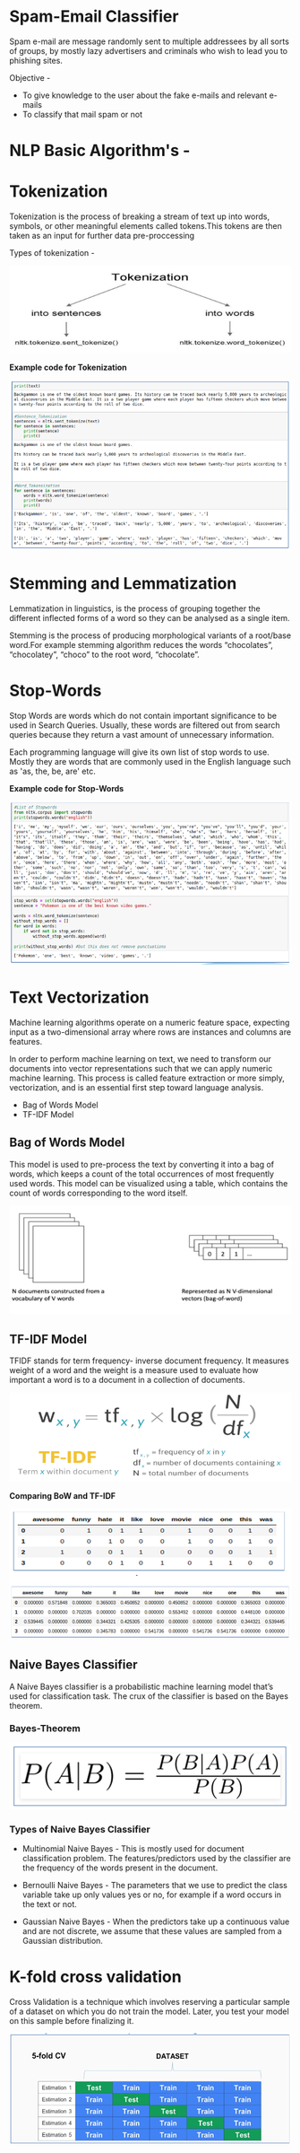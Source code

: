 # Spam-Email Classifier 

Spam e-mail are message randomly sent to multiple addressees by all sorts of groups, by mostly lazy advertisers and criminals who wish to lead you to phishing sites.

Objective -
* To give knowledge to the user about the fake e-mails and relevant e-mails
* To classify that mail spam or not

# NLP Basic Algorithm's - 

# Tokenization # 

Tokenization is the process of breaking a stream of text up into words, symbols, or other meaningful elements called tokens.This tokens are then taken as an input for further data pre-proccessing

Types of tokenization - 

![](Images/tokenization.PNG)

**Example code for Tokenization**

![](Images/token.PNG)

# Stemming and Lemmatization # 

Lemmatization in linguistics, is the process of grouping together the different inflected forms of a word so they can be analysed as a single item.

Stemming is the process of producing morphological variants of a root/base word.For example stemming algorithm reduces the words “chocolates”, “chocolatey”, “choco” to the root word, “chocolate”.

# Stop-Words #

Stop Words are words which do not contain important significance to be used in Search Queries. Usually, these words are filtered out from search queries because they return a vast amount of unnecessary information. 

Each programming language will give its own list of stop words to use. Mostly they are words that are commonly used in the English language such as 'as, the, be, are' etc.

**Example code for Stop-Words**

![](Images/stopwords.PNG)

# Text Vectorization #

Machine learning algorithms operate on a numeric feature space, expecting input as a two-dimensional array where rows are instances and columns are features. 

In order to perform machine learning on text, we need to transform our documents into vector representations such that we can apply numeric machine learning. This process is called feature extraction or more simply, vectorization, and is an essential first step toward language analysis.

* Bag of Words Model 
* TF-IDF Model 

## Bag of Words Model ##

This model is used to pre-process the text by converting it into a bag of words, which keeps a count of the total occurrences of most frequently used words.
This model can be visualized using a table, which contains the count of words corresponding to the word itself.

![](Images/BOW.PNG)

## TF-IDF Model ##

TFIDF stands for term frequency- inverse document frequency.
It measures weight of a word and the weight is a measure used to evaluate how important a word is to a document in a collection of documents.

![](Images/tfidf.PNG)

**Comparing BoW and TF-IDF**

![](Images/bow_tfidf.PNG)

## Naive Bayes Classifier ##

A Naive Bayes classifier is a probabilistic machine learning model that’s used for classification task. The crux of the classifier is based on the Bayes theorem.
### Bayes-Theorem ### 
![](Images/bayes.PNG)

### Types of Naive Bayes Classifier ###
* Multinomial Naive Bayes -
This is mostly used for document classification problem. The features/predictors used by the classifier are the frequency of the words present in the document. 

* Bernoulli Naive Bayes - 
The parameters that we use to predict the class variable take up only values yes or no, for example if a word occurs in the text or not.

* Gaussian Naive Bayes - When the predictors take up a continuous value and are not discrete, we assume that these values are sampled from a Gaussian distribution.

# K-fold cross validation #

Cross Validation is a technique which involves reserving a particular sample of a dataset on which you do not train the model. Later, you test your model on this sample before finalizing it.

![](Images/kfold.PNG)

